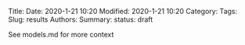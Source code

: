 Title:
Date: 2020-1-21 10:20
Modified: 2020-1-21 10:20
Category:
Tags:
Slug: results
Authors:
Summary:
status: draft

See models.md for more context
